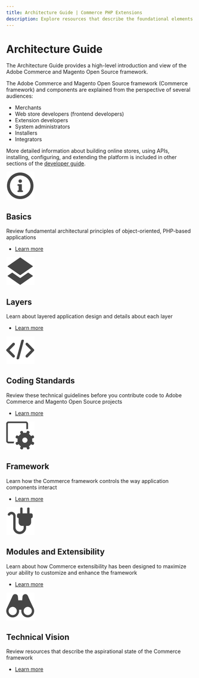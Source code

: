 ```yaml
---
title: Architecture Guide | Commerce PHP Extensions
description: Explore resources that describe the foundational elements of the Adobe Commerce and Magento Open Source framework.
---
```


# Architecture Guide

The Architecture Guide provides a high-level introduction and view of the Adobe Commerce and Magento Open Source framework.

The Adobe Commerce and Magento Open Source framework (Commerce framework) and components are explained from the perspective of several audiences:

-  Merchants
-  Web store developers (frontend developers)
-  Extension developers
-  System administrators
-  Installers
-  Integrators

More detailed information about building online stores, using APIs, installing, configuring, and extending the platform is included in other sections of the [developer guide](https://devdocs.magento.com).

<TextBlock slots="image, heading, text, links" width="50%" />

![Architectural basics](../_images/info.png)

## Basics

Review fundamental architectural principles of object-oriented, PHP-based applications

-  [Learn more](basics/)

<TextBlock slots="image, heading, text, links" width="50%" />

![Architectural layers](../_images/layers.png)

## Layers

Learn about layered application design and details about each layer

-  [Learn more](layers/)

<TextBlock slots="image, heading, text, links" width="50%" />

![Coding standards](../_images/code.png)

## Coding Standards

Review these technical guidelines before you contribute code to Adobe Commerce and Magento Open Source projects

-  [Learn more](coding-standards.md)

<TextBlock slots="image, heading, text, links" width="50%" />

![Architectural framework](../_images/app-delivery.png)

## Framework

Learn how the Commerce framework controls the way application components interact

-  [Learn more](framework.md)

<TextBlock slots="image, heading, text, links" width="50%" />

![Modules and extensibility](../_images/extension.png)

## Modules and Extensibility

Learn about how Commerce extensibility has been designed to maximize your ability to customize and enhance the framework

-  [Learn more](modules/)

<TextBlock slots="image, heading, text, links" width="50%" />

![Technical vision](../_images/browse.png)

## Technical Vision

Review resources that describe the aspirational state of the Commerce framework

-  [Learn more](technical-vision/)
